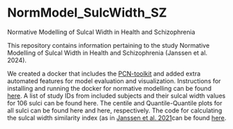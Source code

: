 # NormModel_SulcWidth_SZ
Normative Modelling of Sulcal Width in Health and Schizophrenia

This repository contains information pertaining to the study Normative Modelling of Sulcal Width in Health and Schizophrenia (Janssen et al. 2024).

We created a docker that includes the [PCN-toolkit](https://pcntoolkit.readthedocs.io/en/latest/) and added extra automated features for model evaluation and visualization. Instructions for installing and running the docker for normative modelling can be found [here](https://github.com/iamjoostjanssen/NormModel_MorphoSim_SZ/blob/main/Docker_and_ReferenceModelling.txt). A list of study IDs from included subjects and their sulcal width values for 106 sulci can be found here. The centile and Quantile-Quantile plots for all sulci can be found here and here, respectively. The code for calculating the sulcal width similarity index (as in [Janssen et al. 2021](https://www.ncbi.nlm.nih.gov/pmc/articles/PMC7965061/)can be found [here](https://github.com/iamjoostjanssen/NormModel_SulcWidth_SZ/blob/main/sulcalwidth_similarity_index.R).
